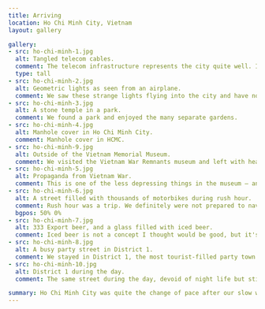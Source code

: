 ```yaml
---
title: Arriving
location: Ho Chi Minh City, Vietnam
layout: gallery

gallery:
- src: ho-chi-minh-1.jpg
  alt: Tangled telecom cables.
  comment: The telecom infrastructure represents the city quite well. I later saw a t-shirt that said "Vietnam Telecom" with a cartoon drawing exactly like this pole.
  type: tall
- src: ho-chi-minh-2.jpg
  alt: Geometric lights as seen from an airplane.
  comment: We saw these strange lights flying into the city and have not been able to figure out what they are. If you know please leave a comment!
- src: ho-chi-minh-3.jpg
  alt: A stone temple in a park.
  comment: We found a park and enjoyed the many separate gardens.
- src: ho-chi-minh-4.jpg
  alt: Manhole cover in Ho Chi Minh City.
  comment: Manhole cover in HCMC.
- src: ho-chi-minh-9.jpg
  alt: Outside of the Vietnam Memorial Museum.
  comment: We visited the Vietnam War Remnants museum and left with heavy hearts. I'm glad we went but I'm sad that US history classes lie about the extent of the US' war crimes during this era.
- src: ho-chi-minh-5.jpg
  alt: Propaganda from Vietnam War.
  comment: This is one of the less depressing things in the museum — an absurd set of instructions advising Vietnamese people to assist US soldiers by giving them clothes, shelter, and joining the US to fight in the war.
- src: ho-chi-minh-6.jpg
  alt: A street filled with thousands of motorbikes during rush hour.
  comment: Rush hour was a trip. We definitely were not prepared to navigate the traffic!
  bgpos: 50% 0%
- src: ho-chi-minh-7.jpg
  alt: 333 Export beer, and a glass filled with iced beer.
  comment: Iced beer is not a concept I thought would be good, but it's just too hot not to try. It was the right decision.
- src: ho-chi-minh-8.jpg
  alt: A busy party street in District 1.
  comment: We stayed in District 1, the most tourist-filled party town you can find in Saigon. The amount of insanity here is over the top. If you're looking for an unforgettable night, do yourself a favor and stop through here. Walk the alleyways, not the main streets!
- src: ho-chi-minh-10.jpg
  alt: District 1 during the day.
  comment: The same street during the day, devoid of night life but still showing hints of chaos.

summary: Ho Chi Minh City was quite the change of pace after our slow weeks in Thailand. It's a crazy, pulsing city that is no place for a newbie traveler. We had a blast checking it out and acting young for a few days.
---
```

